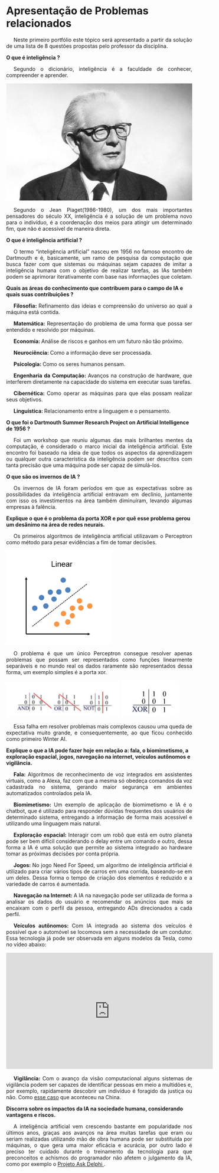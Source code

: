 # Apresentação de Problemas relacionados

<p style="text-indent: 20px; text-align: justify">
Neste primeiro portfólio este tópico será apresentado a partir da solução de uma lista de 8 questões propostas pelo professor da disciplina.
</p>

**O que é inteligência ?**

<p style="text-indent: 20px; text-align: justify">
Segundo o dicionário, inteligência é a faculdade de conhecer, compreender e aprender.
</p>

![jean_piaget](../assets/portfolio_01/jean_piaget.jpg)

<p style="text-indent: 20px; text-align: justify">
Segundo o Jean Piaget(1986-1980), um dos mais importantes pensadores do século XX, inteligência é a solução de um problema novo para o indivíduo, é a coordenação dos meios para atingir um determinado fim, que não é acessível de maneira direta.
</p>

**O que é inteligência artificial ?**

<p style="text-indent: 20px; text-align: justify">
O termo “inteligência artificial” nasceu em 1956 no famoso encontro de Dartmouth e é, basicamente, um ramo de pesquisa da computação que busca fazer com que sistemas ou máquinas sejam capazes de imitar a inteligência humana com o objetivo de realizar tarefas, as IAs também podem se aprimorar iterativamente com base nas informações que coletam.
</p>

**Quais as áreas do conhecimento que contribuem para o campo de IA e quais suas contribuições ?**

<p style="text-indent: 20px; text-align: justify">
<b>Filosofia: </b> Refinamento das ideias e compreensão do universo ao qual a máquina está contida.
</p>

<p style="text-indent: 20px; text-align: justify">
<b>Matemática: </b> Representação do problema de uma forma que possa ser entendido e resolvido por máquinas.
</p>

<p style="text-indent: 20px; text-align: justify">
<b>Economia: </b> Análise de riscos e ganhos em um futuro não tão próximo.
</p>

<p style="text-indent: 20px; text-align: justify">
<b>Neurociência: </b> Como a informação deve ser processada.
</p>

<p style="text-indent: 20px; text-align: justify">
<b>Psicologia: </b> Como os seres humanos pensam.
</p>

<p style="text-indent: 20px; text-align: justify">
<b>Engenharia da Computação: </b> Avanços na construção de hardware, que interferem diretamente na capacidade do sistema em executar suas tarefas.
</p>

<p style="text-indent: 20px; text-align: justify">
<b>Cibernética: </b> Como operar as máquinas para que elas possam realizar seus objetivos.
</p>

<p style="text-indent: 20px; text-align: justify">
<b>Linguística: </b> Relacionamento entre a linguagem e o pensamento.
</p>

**O que foi o Dartmouth Summer Research Project on Artificial Intelligence de 1956 ?**

<p style="text-indent: 20px; text-align: justify">
Foi um workshop que reuniu algumas das mais brilhantes mentes da computação, é considerado o marco inicial da inteligência artificial. Este encontro foi baseado na ideia de que todos os aspectos da aprendizagem ou qualquer outra característica da inteligência podem ser descritos com tanta precisão que uma máquina pode ser capaz de simulá-los.
</p>

**O que são os invernos de IA ?**

<p style="text-indent: 20px; text-align: justify">
Os invernos de IA foram períodos em que as expectativas sobre as possibilidades da inteligência artificial entravam em declínio, juntamente com isso os investimentos na área também diminuíram, levando algumas empresas à falência.
</p>

**Explique o que é o problema da porta XOR e por quê esse problema gerou um desânimo na área de redes neurais.**

<p style="text-indent: 20px; text-align: justify">
Os primeiros algoritmos de inteligência artificial utilizavam o Perceptron como método para pesar evidências a fim de tomar decisões.
</p>

![hiperplano](../assets/portfolio_01/hiperplano.png)

<p style="text-indent: 20px; text-align: justify">
O problema é que um único Perceptron consegue resolver apenas problemas que possam ser representados como funções linearmente separáveis e no mundo real os dados raramente são representados dessa forma, um exemplo simples é a porta xor.
</p>

![and_or_not](../assets/portfolio_01/and_or_not.png)
![hiperplano](../assets/portfolio_01/xor.png)

<p style="text-indent: 20px; text-align: justify">
Essa falha em resolver problemas mais complexos causou uma queda de expectativa muito grande, e consequentemente, ao que ficou conhecido como primeiro Winter AI. 
</p>

**Explique o que a IA pode fazer hoje em relação a: fala, o biomimetismo, a exploração espacial, jogos, navegação na internet, veículos autônomos e vigilância.**

<p style="text-indent: 20px; text-align: justify">
<b>Fala: </b> Algoritmos de reconhecimento de voz integrados em assistentes virtuais, como a Alexa, faz com que a mesma só obedeça comandos da voz cadastrada no sistema, gerando maior segurança em ambientes automatizados controlados pela IA.
</p>

<p style="text-indent: 20px; text-align: justify">
<b>Biomimetismo: </b> Um exemplo de aplicação de biomimetismo e IA é o chatbot, que é utilizado para responder dúvidas frequentes dos usuários de determinado sistema, entregando a informação de forma mais acessível e utilizando uma linguagem mais natural.
</p>

<p style="text-indent: 20px; text-align: justify">
<b>Exploração espacial: </b> Interagir com um robô que está em outro planeta pode ser bem difícil considerando o delay entre um comando e outro, dessa forma a IA é uma solução que permite ao sistema integrado ao hardware tomar as próximas decisões por conta própria.
</p>

<p style="text-indent: 20px; text-align: justify">
<b>Jogos: </b> No jogo Need For Speed, um algoritmo de inteligência artificial é utilizado para criar vários tipos de carros em uma corrida, baseando-se em um deles. Dessa forma o  tempo de criação dos elementos é reduzido e a variedade de carros é aumentada.
</p>

<p style="text-indent: 20px; text-align: justify">
<b>Navegação na Internet: </b> A IA na navegação pode ser utilizada de forma a analisar os dados do usuário e recomendar os anúncios que mais se encaixam com o perfil da pessoa, entregando ADs direcionados a cada perfil.
</p>

<p style="text-indent: 20px; text-align: justify">
<b>Veículos autônomos: </b> Com IA integrada ao sistema dos veículos é possível que o automóvel se locomova sem a necessidade de um condutor. Essa tecnologia já pode ser observada em alguns modelos da Tesla, como no vídeo abaixo:
</p>

<iframe width="560" height="315" aling="center" src="https://www.youtube.com/embed/fmDdxzI69Uk" title="YouTube video player" frameborder="0" allow="accelerometer; autoplay; clipboard-write; encrypted-media; gyroscope; picture-in-picture" allowfullscreen></iframe>

<p style="text-indent: 20px; text-align: justify">
<b>Vigilância: </b> Com o avanço da visão computacional alguns sistemas de vigilância podem ser capazes de identificar pessoas em meio a multidões e, por exemplo, rapidamente descobrir um indivíduo é foragido da justiça ou não. Como <a href="https://g1.globo.com/mundo/noticia/homem-e-reconhecido-e-preso-em-meio-a-publico-de-60-mil-em-show-na-china.ghtml" target="blank">esse caso</a> que aconteceu na China.
</p>

**Discorra sobre os impactos da IA na sociedade humana, considerando vantagens e riscos.**

<p style="text-indent: 20px; text-align: justify">
A inteligência artificial vem crescendo bastante em popularidade nos últimos anos, graças aos avanços na área muitas tarefas que eram ou seriam realizadas utilizando mão de obra humana pode ser substituída por máquinas, o que gera uma maior eficácia e acurácia, por outro lado é preciso ter cuidado durante o treinamento da tecnologia para que preconceitos e achismos do programador não afetem o julgamento da IA, como por exemplo o <a href="https://canaltech.com.br/inteligencia-artificial/ia-projetada-para-dar-conselhos-eticos-se-mostra-um-bot-racista-e-preconceituoso-200007/" target="blank"> Projeto Ask Delphi </a>.
</p>
